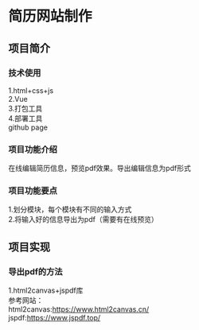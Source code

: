# 简历网站制作
## 项目简介
### 技术使用
1.html+css+js  
2.Vue  
3.打包工具  
4.部署工具  
github page  
### 项目功能介绍
在线编辑简历信息，预览pdf效果。导出编辑信息为pdf形式
### 项目功能要点
1.划分模块，每个模块有不同的输入方式  
2.将输入好的信息导出为pdf（需要有在线预览）
## 项目实现
### 导出pdf的方法  
1.html2canvas+jspdf库  
参考网站：  
html2canvas:https://www.html2canvas.cn/  
jspdf:https://www.jspdf.top/